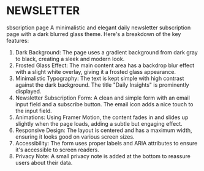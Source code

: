 # NEWSLETTER
sbscription page
A minimalistic and elegant daily newsletter subscription page with a dark blurred glass theme. Here's a breakdown of the key features:

1. Dark Background: The page uses a gradient background from dark gray to black, creating a sleek and modern look.
2. Frosted Glass Effect: The main content area has a backdrop blur effect with a slight white overlay, giving it a frosted glass appearance.
3. Minimalistic Typography: The text is kept simple with high contrast against the dark background. The title "Daily Insights" is prominently displayed.
4. Newsletter Subscription Form: A clean and simple form with an email input field and a subscribe button. The email icon adds a nice touch to the input field.
5. Animations: Using Framer Motion, the content fades in and slides up slightly when the page loads, adding a subtle but engaging effect.
6. Responsive Design: The layout is centered and has a maximum width, ensuring it looks good on various screen sizes.
7. Accessibility: The form uses proper labels and ARIA attributes to ensure it's accessible to screen readers.
8. Privacy Note: A small privacy note is added at the bottom to reassure users about their data.
